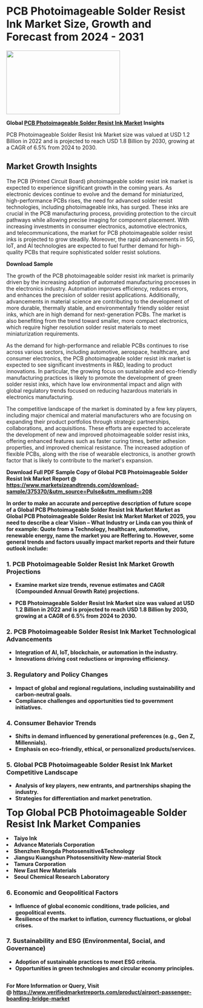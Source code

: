 <H1>PCB Photoimageable Solder Resist Ink Market Size, Growth and Forecast from 2024 - 2031</H1><img class="aligncenter size-medium wp-image-584254" src="https://thirdeyenews.in/wp-content/uploads/2024/09/Global-Market-Research-300x168.jpeg" alt="" width="300" height="168" /><p><strong>Global&nbsp;<a href="https://www.marketsizeandtrends.com/download-sample/375370/&amp;utm_source=Pulse&amp;utm_medium=208">PCB Photoimageable Solder Resist Ink Market</a> Insights</strong></p><p>PCB Photoimageable Solder Resist Ink Market size was valued at USD 1.2 Billion in 2022 and is projected to reach USD 1.8 Billion by 2030, growing at a CAGR of 6.5% from 2024 to 2030.</p><p><h2>Market Growth Insights</h2> <p>The PCB (Printed Circuit Board) photoimageable solder resist ink market is expected to experience significant growth in the coming years. As electronic devices continue to evolve and the demand for miniaturized, high-performance PCBs rises, the need for advanced solder resist technologies, including photoimageable inks, has surged. These inks are crucial in the PCB manufacturing process, providing protection to the circuit pathways while allowing precise imaging for component placement. With increasing investments in consumer electronics, automotive electronics, and telecommunications, the market for PCB photoimageable solder resist inks is projected to grow steadily. Moreover, the rapid advancements in 5G, IoT, and AI technologies are expected to fuel further demand for high-quality PCBs that require sophisticated solder resist solutions.</p> <p><strong>Download Sample</strong></p> <p>The growth of the PCB photoimageable solder resist ink market is primarily driven by the increasing adoption of automated manufacturing processes in the electronics industry. Automation improves efficiency, reduces errors, and enhances the precision of solder resist applications. Additionally, advancements in material science are contributing to the development of more durable, thermally stable, and environmentally friendly solder resist inks, which are in high demand for next-generation PCBs. The market is also benefiting from the trend toward smaller, more compact electronics, which require higher resolution solder resist materials to meet miniaturization requirements.</p> <p>As the demand for high-performance and reliable PCBs continues to rise across various sectors, including automotive, aerospace, healthcare, and consumer electronics, the PCB photoimageable solder resist ink market is expected to see significant investments in R&D, leading to product innovations. In particular, the growing focus on sustainable and eco-friendly manufacturing practices is likely to promote the development of green solder resist inks, which have low environmental impact and align with global regulatory trends focused on reducing hazardous materials in electronics manufacturing.</p> <p>The competitive landscape of the market is dominated by a few key players, including major chemical and material manufacturers who are focusing on expanding their product portfolios through strategic partnerships, collaborations, and acquisitions. These efforts are expected to accelerate the development of new and improved photoimageable solder resist inks, offering enhanced features such as faster curing times, better adhesion properties, and improved chemical resistance. The increased adoption of flexible PCBs, along with the rise of wearable electronics, is another growth factor that is likely to contribute to the market's expansion.</p> <p><strong></p><p><span class=""><strong>Download Full PDF Sample Copy of Global PCB Photoimageable Solder Resist Ink Market Report</strong> @ <a href="https://www.marketsizeandtrends.com/download-sample/375370/&amp;utm_source=Pulse&amp;utm_medium=208" target="_blank">https://www.marketsizeandtrends.com/download-sample/375370/&amp;utm_source=Pulse&amp;utm_medium=208</a></span></p><p>In order to make an accurate and perceptive description of future scope of a Global&nbsp;PCB Photoimageable Solder Resist Ink Market Market as Global&nbsp;PCB Photoimageable Solder Resist Ink Market Market of 2025, you need to describe a clear Vision &ndash; What Industry or Linda can you think of for example: Quote from a Technology, healthcare, automotive, renewable energy, name the market you are Reffering to. However, some general trends and factors usually impact market reports and their future outlook include:</p><h3>1.&nbsp;<strong>PCB Photoimageable Solder Resist Ink Market Growth Projections</strong></h3><ul><li>Examine market size trends, revenue estimates and CAGR (Compounded Annual Growth Rate) projections.</li><li><p>PCB Photoimageable Solder Resist Ink Market size was valued at USD 1.2 Billion in 2022 and is projected to reach USD 1.8 Billion by 2030, growing at a CAGR of 6.5% from 2024 to 2030.</p></li></ul><h3>2.&nbsp;<strong>PCB Photoimageable Solder Resist Ink Market Technological Advancements</strong></h3><ul><li>Integration of AI, IoT, blockchain, or automation in the industry.</li><li>Innovations driving cost reductions or improving efficiency.</li></ul><h3>3.&nbsp;<strong>Regulatory and Policy Changes</strong></h3><ul><li>Impact of global and regional regulations, including sustainability and carbon-neutral goals.</li><li>Compliance challenges and opportunities tied to government initiatives.</li></ul><h3>4.&nbsp;<strong>Consumer Behavior Trends</strong></h3><ul><li>Shifts in demand influenced by generational preferences (e.g., Gen Z, Millennials).</li><li>Emphasis on eco-friendly, ethical, or personalized products/services.</li></ul><h3>5.&nbsp;<strong>Global PCB Photoimageable Solder Resist Ink Market Competitive Landscape</strong></h3><ul><li>Analysis of key players, new entrants, and partnerships shaping the industry.</li><li>Strategies for differentiation and market penetration.</li></ul><p data-pm-slice="1 1 []"><span style="color: inherit; font-family: inherit; font-size: 25px;">Top Global PCB Photoimageable Solder Resist Ink Market Companies</span></p><div class="" data-test-id=""><p><li>Taiyo Ink</li><li> Advance Materials Corporation</li><li> Shenzhen Rongda Photosensitive&Technology</li><li> Jiangsu Kuangshun Photosensitivity New-material Stock</li><li> Tamura Corporation</li><li> New East New Materials</li><li> Seoul Chemical Research Laboratory</li></p></div><h3>6.&nbsp;<strong>Economic and Geopolitical Factors</strong></h3><ul><li>Influence of global economic conditions, trade policies, and geopolitical events.</li><li>Resilience of the market to inflation, currency fluctuations, or global crises.</li></ul><h3>7.&nbsp;<strong>Sustainability and ESG (Environmental, Social, and Governance)</strong></h3><ul><li>Adoption of sustainable practices to meet ESG criteria.</li><li>Opportunities in green technologies and circular economy principles.</li></ul><h2><strong style="font-size: 14px;">For More Information or Query, Visit @&nbsp;</strong><a style="background-color: #ffffff; font-size: 14px;" href="https://www.marketsizeandtrends.com/report/pcb-photoimageable-solder-resist-ink-market/" target="_blank">https://www.verifiedmarketreports.com/product/airport-passenger-boarding-bridge-market</a></h2>
